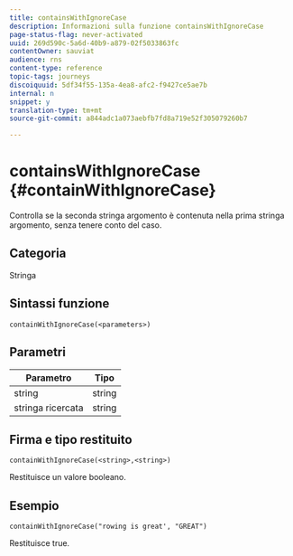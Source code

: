 ```yaml
---
title: containsWithIgnoreCase
description: Informazioni sulla funzione containsWithIgnoreCase
page-status-flag: never-activated
uuid: 269d590c-5a6d-40b9-a879-02f5033863fc
contentOwner: sauviat
audience: rns
content-type: reference
topic-tags: journeys
discoiquuid: 5df34f55-135a-4ea8-afc2-f9427ce5ae7b
internal: n
snippet: y
translation-type: tm+mt
source-git-commit: a844adc1a073aebfb7fd8a719e52f305079260b7

---
```



# containsWithIgnoreCase {#containWithIgnoreCase}

Controlla se la seconda stringa argomento è contenuta nella prima stringa argomento, senza tenere conto del caso.

## Categoria

Stringa

## Sintassi funzione

`containWithIgnoreCase(<parameters>)`

## Parametri

| Parametro | Tipo |
|-----------|------------------|
| string | string |
| stringa ricercata | string |

## Firma e tipo restituito

`containWithIgnoreCase(<string>,<string>)`

Restituisce un valore booleano.

## Esempio

`containWithIgnoreCase("rowing is great', "GREAT")`

Restituisce true.
